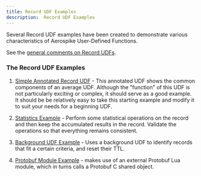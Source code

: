 ```yaml
---
title: Record UDF Examples
description:  Record UDF Examples
---
```


Several Record UDF examples have been created to demonstrate various
characteristics of Aerospike User-Defined Functions.

See the [general comments on Record UDFs](/docs/udf/developing_record_udfs.html#general-comments-on-record-udfs-).

### The Record UDF Examples

1. [Simple Annotated Record UDF](/docs/udf/examples/record_udf_annotated.html) - This annotated UDF
shows the common components of an average UDF.  Although the "function" of this UDF
is not particularly exciting or complex, it should serve as a good example.
It should be be relatively easy to take this starting example and modify it to
suit your needs for a beginning UDF.

2. [Statistics Example](/docs/udf/examples/record_udf_statistics.html) - Perform some statistical operations
on the record and then keep the accumulated results in the record.  Validate the
operations so that everything remains consistent.

3. [Background UDF Example](/docs/udf/examples/background_udf_example.html) - Uses a background UDF to identify records that fit a
certain criteria, and reset their TTL.

4. [Protobuf Module Example](/docs/udf/examples/proto_rb.html) - makes use of an external Protobuf Lua module, which in turns calls a Protobuf C shared object.
